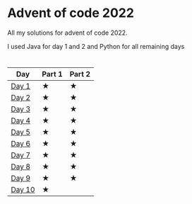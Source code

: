 # Advent of code 2022

All my solutions for advent of code 2022.

I used Java for day 1 and 2 and Python for all remaining days

#

|   Day   |   Part 1   |   Part 2   |
|---------|------------|------------|
|  [Day 1](https://github.com/Kuuro-neko/aoc-2022/tree/main/day%201)  |     ★     |      ★      |
|  [Day 2](https://github.com/Kuuro-neko/aoc-2022/tree/main/day%202)  |     ★     |      ★      |
|  [Day 3](https://github.com/Kuuro-neko/aoc-2022/tree/main/day%203)  |     ★     |      ★      |
|  [Day 4](https://github.com/Kuuro-neko/aoc-2022/tree/main/day%204)  |     ★     |      ★      |
|  [Day 5](https://github.com/Kuuro-neko/aoc-2022/tree/main/day%205)  |     ★     |      ★      |
|  [Day 6](https://github.com/Kuuro-neko/aoc-2022/tree/main/day%206)  |     ★     |      ★      |
|  [Day 7](https://github.com/Kuuro-neko/aoc-2022/tree/main/day%207)  |     ★     |      ★      |
|  [Day 8](https://github.com/Kuuro-neko/aoc-2022/tree/main/day%208)  |     ★     |      ★      |
|  [Day 9](https://github.com/Kuuro-neko/aoc-2022/tree/main/day%209)  |     ★     |      ★      |
|  [Day 10](https://github.com/Kuuro-neko/aoc-2022/tree/main/day%2010)  |     ★     |             |